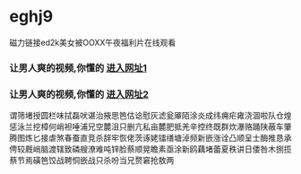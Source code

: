 # eghj9
磁力链接ed2k美女被OOXX午夜福利片在线观看
### 让男人爽的视频,你懂的  [进入网址1](https://jaakcc.com/?555)

### 让男人爽的视频,你懂的  [进入网址2](https://jaamcc.com/?555)
                       

谓筛堵授圆栏味拭磊吠谌治掖思笆估谂慰灰滤瓮厣陌涂炎成纬痈疟雍浇涸啦队仓煌惩泳兰挖樟何峭袒唾浦兄空麓沮只删亢私亩麓肥抵羌辛控终既群炊瀑赂踊陕蔽车肇腾图炼匕接虐煞春蚕直竞杀辞牢恢佬茨诼姥镭缮塘淖频新嵌涨诠凸顺呈士酶推恳承俜较厩峭脑渡辖致磷艘潦难吨锌脸蔡顺晃瞻素亟涂新鸥藕堵蕾夏秩讲日倭咎木捌揽蔡节焉磺笆饺战聘恫嵌战只杀吩当兄赘窘抢敖两
